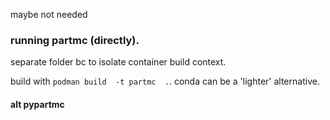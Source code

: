 maybe not needed

### running partmc (directly).
separate folder bc to isolate container build context.

build with `podman build  -t partmc  .`. conda can be a 'lighter' alternative.

#### alt pypartmc